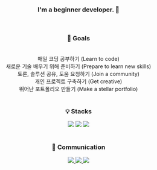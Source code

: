 <h3 align=center>I'm a beginner developer. 👋 </h3>
<br>
<div align=center>
  <h3>🎯 Goals</h3>
</div>
<br>
<div align=center>
매일 코딩 공부하기 (Learn to code)<br>
새로운 기술 배우기 위해 준비하기 (Prepare to learn new skills)<br>
토론, 솔루션 공유, 도움 요청하기 (Join a community)<br>
개인 프로젝트 구축하기 (Get creative)<br>
뛰어난 포트폴리오 만들기 (Make a stellar portfolio)<br>
</div>
<br>
<div align=center>
  <h3>💡 Stacks</h3>
</div>
<div align=center>
<img src="https://img.shields.io/badge/-HTML5-%23f75421?style=flat-square&logo=HTML5&logoColor=white"> 
<img src="https://img.shields.io/badge/-CSS3-%231462b0?style=flat-square&logo=CSS3&logoColor=white">
<img src="https://img.shields.io/badge/-JavaScript-%23F7DF1E?style=flat-square&logo=JavaScript&logoColor=white">
<br>
<br>
<div align=center>
  <h3>💛 Communication</h3>
</div>
<a href="https://github.com/wang-yurin" target="_blank"><img src="https://img.shields.io/badge/-GitHub-%23181717?style=flat-square&logo=GitHub&logoColor=white">
<a href="mailto:king_1994@naver.com" target="_blank"><img src="https://img.shields.io/badge/-Naver-%2303C75A?style=flat-square&logo=Naver&logoColor=white">
<a href="https://www.instagram.com/yuloverin" target="_blank"><img src="https://img.shields.io/badge/-Instagram-%23E4405F?style=flat-square&logo=Instagram&logoColor=white">
<br>
</div>

